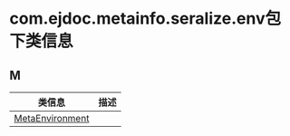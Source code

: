 
# com.ejdoc.metainfo.seralize.env包下类信息




## M  
|   类信息  |    描述   |  
| ---- | ---- |  
|[MetaEnvironment](metaInfoSeralize/com/ejdoc/metainfo/seralize/env/MetaEnvironment.md)||


